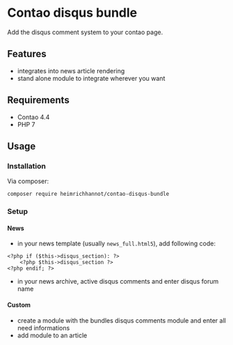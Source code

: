 # Contao disqus bundle

Add the disqus comment system to your contao page.

## Features
* integrates into news article rendering
* stand alone module to integrate wherever you want

## Requirements

* Contao 4.4
* PHP 7

## Usage

### Installation

Via composer:

```
composer require heimrichhannot/contao-disqus-bundle
```

### Setup

#### News 

* in your news template (usually `news_full.html5`), add following code:
```
<?php if ($this->disqus_section): ?>
    <?php $this->disqus_section ?>
<?php endif; ?>
```
* in your news archive, active disqus comments and enter disqus forum name

#### Custom

* create a module with the bundles disqus comments module and enter all need informations
* add module to an article 